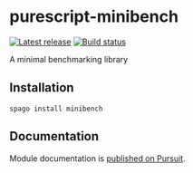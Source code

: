 # purescript-minibench

[![Latest release](http://img.shields.io/github/release/purescript/purescript-minibench.svg)](https://github.com/purescript/purescript-minibench/releases)
[![Build status](https://github.com/purescript/purescript-minibench/workflows/CI/badge.svg?branch=master)](https://github.com/purescript/purescript-minibench/actions?query=workflow%3ACI+branch%3Amaster)

A minimal benchmarking library

## Installation

```
spago install minibench
```

## Documentation

Module documentation is [published on Pursuit](http://pursuit.purescript.org/packages/purescript-minibench).
